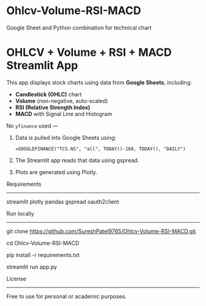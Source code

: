 # Ohlcv-Volume-RSI-MACD
Google Sheet and Python combination for technical chart
# OHLCV + Volume + RSI + MACD Streamlit App

This app displays stock charts using data from **Google Sheets**, including:

- **Candlestick (OHLC)** chart
- **Volume** (non-negative, auto-scaled)
- **RSI (Relative Strength Index)**
- **MACD** with Signal Line and Histogram

No `yfinance` used — 

1. Data is pulled into Google Sheets using:
   ```excel
   =GOOGLEFINANCE("TCS.NS", "all", TODAY()-180, TODAY(), "DAILY")
2. The Streamlit app reads that data using gspread.

3. Plots are generated using Plotly.
   
Requirements
____________


streamlit
plotly
pandas
gspread
oauth2client

Run locally
___________

git clone https://github.com/SureshPatel9765/Ohlcv-Volume-RSI-MACD.git

cd Ohlcv-Volume-RSI-MACD

pip install -r requirements.txt

streamlit run app.py

License
_______

Free to use for personal or academic purposes.







